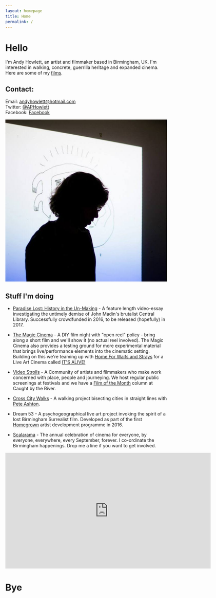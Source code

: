 ```yaml
---
layout: homepage
title: Home
permalink: /
---
```

# Hello

I'm Andy Howlett, an artist and filmmaker based in Birmingham, UK. I'm interested in walking, concrete, guerrilla heritage and expanded cinema. Here are some of my [films](https://vimeo.com/channels/andyhowlett).

## Contact: 
Email: andyhowlett@hotmail.com   
Twitter: [@APHowlett](https://twitter.com/aphowlett)    
Facebook: [Facebook](https://www.facebook.com/andy.howlett.5)

![](images/andy.jpg)

## Stuff I'm doing

- [Paradise Lost: History in the Un-Making](https://www.indiegogo.com/projects/paradise-lost-history-in-the-un-making-architecture) - A feature length video-essay investigating the untimely demise of John Madin's brutalist Central Library. Successfully crowdfunded in 2016, to be released (hopefully) in 2017.

- [The Magic Cinema](https://en-gb.facebook.com/themagiccinema/)  - A DIY film night with "open reel" policy - bring along a short film and we'll show it (no actual reel involved). The Magic Cinema also provides a testing ground for more experimental material that brings live/performance elements into the cinematic setting. Building on this we're teaming up with [Home For Waifs and Strays](http://hfwas.co.uk/) for a Live Art Cinema called [IT'S ALIVE!](http://hfwas.co.uk/?p=3694)

- [Video Strolls](http://videostrolls.com) - A Community of artists and filmmakers who make work concerned with place, people and journeying. We host regular public screenings at festivals and we have a [Film of the Month](http://www.caughtbytheriver.net/category/videostrolls/) column at Caught by the River.

- [Cross City Walks](http://xcw.org.uk) - A walking project bisecting cities in straight lines with [Pete Ashton](http://peteashton.com/).

- Dream 53 - A psychogeographical live art project invoking the spirit of a lost Birmingham Surrealist film. Developed as part of the first [Homegrown](http://hfwas.co.uk/?page_id=3237) artist development programme in 2016.

- [Scalarama](https://sites.google.com/site/scalarama/) - The annual celebration of cinema for everyone, by everyone, everywhere, every September, forever. I co-ordinate the Birmingham happenings. Drop me a line if you want to get involved.

<iframe src="https://player.vimeo.com/video/140859784?title=0&byline=0&portrait=0" width="640" height="360" frameborder="0" webkitallowfullscreen mozallowfullscreen allowfullscreen></iframe>

# Bye
